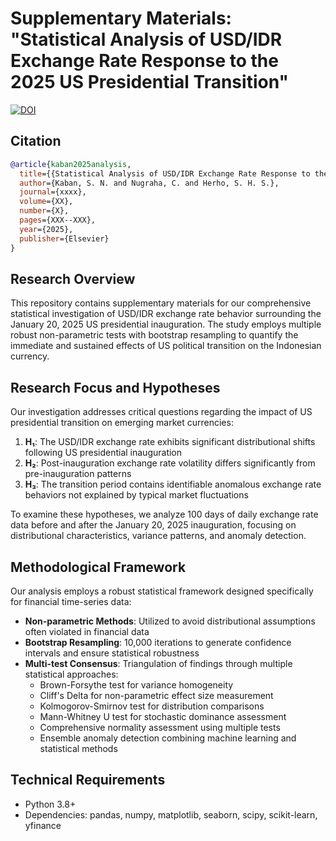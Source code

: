 # Supplementary Materials: "Statistical Analysis of USD/IDR Exchange Rate Response to the 2025 US Presidential Transition"

[![DOI](https://zenodo.org/badge/DOI/10.5281/zenodo.XXXXXXX.svg)](https://doi.org/10.5281/zenodo.XXXXXXX)

## Citation

```bibtex
@article{kaban2025analysis,
  title={{Statistical Analysis of USD/IDR Exchange Rate Response to the 2025 US Presidential Transition}},
  author={Kaban, S. N. and Nugraha, C. and Herho, S. H. S.},
  journal={xxxx},
  volume={XX},
  number={X},
  pages={XXX--XXX},
  year={2025},
  publisher={Elsevier}
}
```

## Research Overview

This repository contains supplementary materials for our comprehensive statistical investigation of USD/IDR exchange rate behavior surrounding the January 20, 2025 US presidential inauguration. The study employs multiple robust non-parametric tests with bootstrap resampling to quantify the immediate and sustained effects of US political transition on the Indonesian currency.

## Research Focus and Hypotheses

Our investigation addresses critical questions regarding the impact of US presidential transition on emerging market currencies:

1. **H₁**: The USD/IDR exchange rate exhibits significant distributional shifts following US presidential inauguration
2. **H₂**: Post-inauguration exchange rate volatility differs significantly from pre-inauguration patterns
3. **H₃**: The transition period contains identifiable anomalous exchange rate behaviors not explained by typical market fluctuations

To examine these hypotheses, we analyze 100 days of daily exchange rate data before and after the January 20, 2025 inauguration, focusing on distributional characteristics, variance patterns, and anomaly detection.

## Methodological Framework

Our analysis employs a robust statistical framework designed specifically for financial time-series data:

- **Non-parametric Methods**: Utilized to avoid distributional assumptions often violated in financial data
- **Bootstrap Resampling**: 10,000 iterations to generate confidence intervals and ensure statistical robustness
- **Multi-test Consensus**: Triangulation of findings through multiple statistical approaches:
  - Brown-Forsythe test for variance homogeneity
  - Cliff's Delta for non-parametric effect size measurement
  - Kolmogorov-Smirnov test for distribution comparisons
  - Mann-Whitney U test for stochastic dominance assessment
  - Comprehensive normality assessment using multiple tests
  - Ensemble anomaly detection combining machine learning and statistical methods


## Technical Requirements

- Python 3.8+
- Dependencies: pandas, numpy, matplotlib, seaborn, scipy, scikit-learn, yfinance

